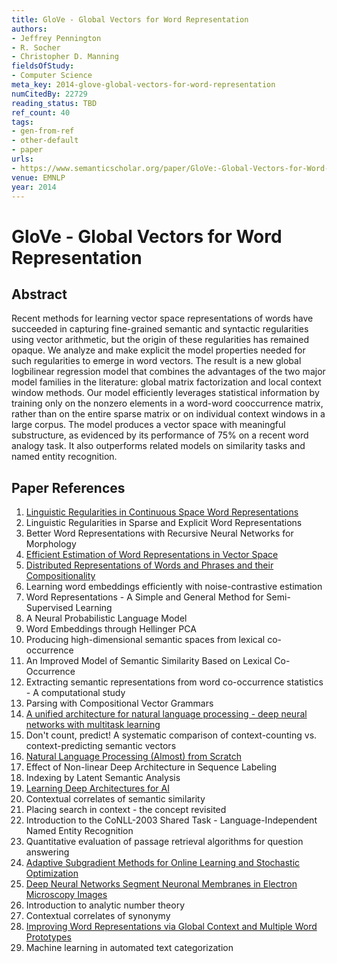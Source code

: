 ```yaml
---
title: GloVe - Global Vectors for Word Representation
authors:
- Jeffrey Pennington
- R. Socher
- Christopher D. Manning
fieldsOfStudy:
- Computer Science
meta_key: 2014-glove-global-vectors-for-word-representation
numCitedBy: 22729
reading_status: TBD
ref_count: 40
tags:
- gen-from-ref
- other-default
- paper
urls:
- https://www.semanticscholar.org/paper/GloVe:-Global-Vectors-for-Word-Representation-Pennington-Socher/f37e1b62a767a307c046404ca96bc140b3e68cb5?sort=total-citations
venue: EMNLP
year: 2014
---
```


# GloVe - Global Vectors for Word Representation

## Abstract

Recent methods for learning vector space representations of words have succeeded in capturing fine-grained semantic and syntactic regularities using vector arithmetic, but the origin of these regularities has remained opaque. We analyze and make explicit the model properties needed for such regularities to emerge in word vectors. The result is a new global logbilinear regression model that combines the advantages of the two major model families in the literature: global matrix factorization and local context window methods. Our model efficiently leverages statistical information by training only on the nonzero elements in a word-word cooccurrence matrix, rather than on the entire sparse matrix or on individual context windows in a large corpus. The model produces a vector space with meaningful substructure, as evidenced by its performance of 75% on a recent word analogy task. It also outperforms related models on similarity tasks and named entity recognition.

## Paper References

1. [Linguistic Regularities in Continuous Space Word Representations](2013-linguistic-regularities-in-continuous-space-word-representations)
2. Linguistic Regularities in Sparse and Explicit Word Representations
3. Better Word Representations with Recursive Neural Networks for Morphology
4. [Efficient Estimation of Word Representations in Vector Space](2013-efficient-estimation-of-word-representations-in-vector-space)
5. [Distributed Representations of Words and Phrases and their Compositionality](2013-distributed-representations-of-words-and-phrases-and-their-compositionality)
6. Learning word embeddings efficiently with noise-contrastive estimation
7. Word Representations - A Simple and General Method for Semi-Supervised Learning
8. A Neural Probabilistic Language Model
9. Word Embeddings through Hellinger PCA
10. Producing high-dimensional semantic spaces from lexical co-occurrence
11. An Improved Model of Semantic Similarity Based on Lexical Co-Occurrence
12. Extracting semantic representations from word co-occurrence statistics - A computational study
13. Parsing with Compositional Vector Grammars
14. [A unified architecture for natural language processing - deep neural networks with multitask learning](2008-a-unified-architecture-for-natural-language-processing-deep-neural-networks-with-multitask-learning)
15. Don't count, predict! A systematic comparison of context-counting vs. context-predicting semantic vectors
16. [Natural Language Processing (Almost) from Scratch](2011-natural-language-processing-almost-from-scratch)
17. Effect of Non-linear Deep Architecture in Sequence Labeling
18. Indexing by Latent Semantic Analysis
19. [Learning Deep Architectures for AI](2007-learning-deep-architectures-for-ai)
20. Contextual correlates of semantic similarity
21. Placing search in context - the concept revisited
22. Introduction to the CoNLL-2003 Shared Task - Language-Independent Named Entity Recognition
23. Quantitative evaluation of passage retrieval algorithms for question answering
24. [Adaptive Subgradient Methods for Online Learning and Stochastic Optimization](2010-adaptive-subgradient-methods-for-online-learning-and-stochastic-optimization)
25. [Deep Neural Networks Segment Neuronal Membranes in Electron Microscopy Images](2012-deep-neural-networks-segment-neuronal-membranes-in-electron-microscopy-images)
26. Introduction to analytic number theory
27. Contextual correlates of synonymy
28. [Improving Word Representations via Global Context and Multiple Word Prototypes](2012-improving-word-representations-via-global-context-and-multiple-word-prototypes)
29. Machine learning in automated text categorization
